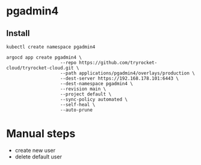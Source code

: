 # pgadmin4

## Install

    kubectl create namespace pgadmin4
    
    argocd app create pgadmin4 \
                        --repo https://github.com/tryrocket-cloud/tryrocket-cloud.git \
                        --path applications/pgadmin4/overlays/production \
                        --dest-server https://192.168.178.101:6443 \
                        --dest-namespace pgadmin4 \
                        --revision main \
                        --project default \
                        --sync-policy automated \
                        --self-heal \
                        --auto-prune

# Manual steps

- create new user
- delete default user


